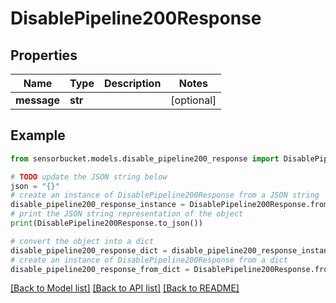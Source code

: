 # DisablePipeline200Response


## Properties

Name | Type | Description | Notes
------------ | ------------- | ------------- | -------------
**message** | **str** |  | [optional] 

## Example

```python
from sensorbucket.models.disable_pipeline200_response import DisablePipeline200Response

# TODO update the JSON string below
json = "{}"
# create an instance of DisablePipeline200Response from a JSON string
disable_pipeline200_response_instance = DisablePipeline200Response.from_json(json)
# print the JSON string representation of the object
print(DisablePipeline200Response.to_json())

# convert the object into a dict
disable_pipeline200_response_dict = disable_pipeline200_response_instance.to_dict()
# create an instance of DisablePipeline200Response from a dict
disable_pipeline200_response_from_dict = DisablePipeline200Response.from_dict(disable_pipeline200_response_dict)
```
[[Back to Model list]](../README.md#documentation-for-models) [[Back to API list]](../README.md#documentation-for-api-endpoints) [[Back to README]](../README.md)


